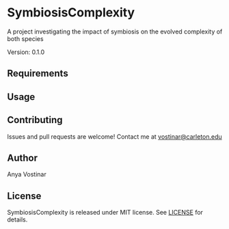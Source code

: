 # SymbiosisComplexity

A project investigating the impact of symbiosis on the evolved complexity of both species

Version: 0.1.0


## Requirements

## Usage

## Contributing

Issues and pull requests are welcome! Contact me at vostinar@carleton.edu

## Author

Anya Vostinar

## License

SymbiosisComplexity is released under MIT license. See [LICENSE](https://github.com/anyaevostinar/SymbiosisComplexity/blob/master/LICENSE) for details.

